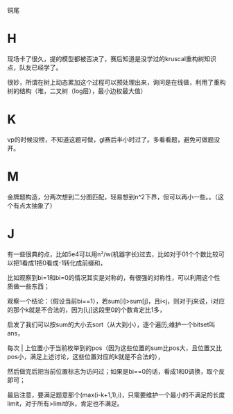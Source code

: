 铜尾

# H
现场卡了很久，提的模型都被否决了，赛后知道是没学过的kruscal重构树知识点，队友已经学了。

很妙，所谓在树上动态累加这个过程可以预处理出来，询问是在线做，利用了重构树的结构（堆，二叉树（log层），最小边权最大值）

# K
vp的时候没榜，不知道这题可做，gl赛后半小时过了。多看看题，避免可做题没开。

# M
金牌题构造，分两次想到二分图匹配，轻易想到n^2下界，但可以再小一些。。（这个有点太抽象了）

# J
有一些很典的点，比如5e4可以用n²/w(机器字长)过去，比如对于01个个数比较可以把1看成1把0看成-1转化成前缀和，

比如观察到bi=1和bi=0的情况其实是对称的，有很强的对称性，可以利用这个性质做一些东西；

观察一个结论：（假设当前bi==1），若sum[i]>sum[j]，且i<j，则对于j来说，i对应的那个k就是不合法的，因为[i,j]这段里0的个数肯定比1多，

启发了我们可以按sum的大小去sort（从大到小），逐个遍历;维护一个bitset叫ans，

每次 | 上位置小于当前枚举到的pos（因为这些位置的sum比pos大，且位置又比pos小，满足上述讨论，这些位置对应的k就是不合法的），

然后做完后把当前位置标志为访问过；如果是bi==0的话，看成1和0调换，取个反即可；

最后注意，要满足题意那个(max(i-k+1,1),i)，只需要维护一个最小的不满足的长度limit，对于所有>limit的k，肯定也不满足。

